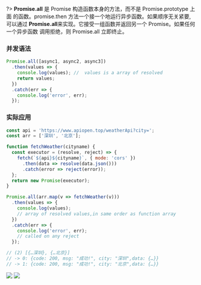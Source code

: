 ?> **Promise.all** 是 Promise 构造函数本身的方法，而不是 Promise.prototype 上面
的函数。promise.then 方法一个接一个地运行异步函数。如果顺序无关紧要,可以通过
**Promise.all**来实现。它接受一组函数并返回另一个 Promise。如果任何一个异步函数
调用拒绝，则 Promise.all 立即终止。

### 并发语法

```javascript
Promise.all([async1, async2, async3])
  .then(values => {
    console.log(values); //  values is a array of resolved
    return values;
  })
  .catch(err => {
    console.log('error', err);
  });
```

### 实际应用

```javascript
const api = 'https://www.apiopen.top/weatherApi?city=';
const arr = ['深圳', '北京'];

function fetchWeather(cityname) {
  const executor = (resolve, reject) => {
    fetch(`${api}${cityname}`, { mode: 'cors' })
      .then(data => resolve(data.json()))
      .catch(error => reject(error));
  };
  return new Promise(executor);
}

Promise.all(arr.map(v => fetchWeather(v)))
  .then(values => {
    console.log(values);
    // array of resolved values,in same order as function array
  })
  .catch(err => {
    console.log('error', err);
    // called on any reject
  });

// (2) [{…深圳}, {…北京}]
// -> 0: {code: 200, msg: "成功!", city: "深圳",data: {…}}
// -> 1: {code: 200, msg: "成功!", city: "北京",data: {…}}
```

<img src='https://loremxuetengfei.oss-cn-beijing.aliyuncs.com/async-promise-all-result-1564224667.jpg'/>
<img src='https://loremxuetengfei.oss-cn-beijing.aliyuncs.com/async-promise-all-1564224362.jpg'/>

<!-- ### async 写法

```javascript
const api = 'https://www.apiopen.top/weatherApi?city=';

function fetchWeather(cityname) {
  const executor = (resolve, reject) => {
    fetch(`${api}${cityname}`, { mode: 'cors' })
      .then(data => resolve(data.json()))
      .catch(error => reject(error));
  };
  return new Promise(executor);
}

async function getALLWeatherByAsync() {
  const arr = ['深圳', '北京'];
  try {
    const result = await Promise.all(arr.map(v => fetchWeather(v)));
    console.log('result: ', result);
  } catch (error) {
    console.log(error);
  }
}

getALLWeatherByAsync();

// (2) [{…深圳}, {…北京}]
// -> 0: {code: 200, msg: "成功!", city: "深圳",data: {…}}
// -> 1: {code: 200, msg: "成功!", city: "北京",data: {…}}
``` -->

<!-- <img src='https://loremxuetengfei.oss-cn-beijing.aliyuncs.com/bingfaqingqiu1548583268.jpg'/> -->

